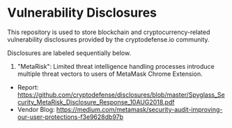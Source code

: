 # Vulnerability Disclosures

This repository is used to store blockchain and cryptocurrency-related vulnerability disclosures provided by the cryptodefense.io community. 

Disclosures are labeled sequentially below.


1.  "MetaRisk": Limited threat intelligence handling processes introduce multiple threat vectors to users of MetaMask Chrome Extension.

* Report: https://github.com/cryptodefense/disclosures/blob/master/Spyglass_Security_MetaRisk_Disclosure_Response_10AUG2018.pdf
* Vendor Blog: https://medium.com/metamask/security-audit-improving-our-user-protections-f3e9628db97b
